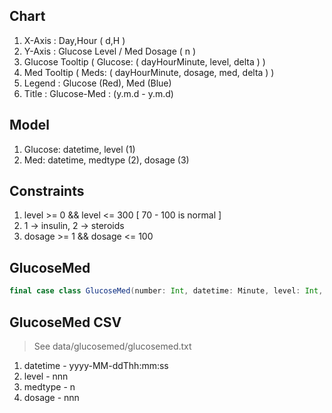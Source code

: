 Chart
-----
1. X-Axis : Day,Hour ( d,H )
2. Y-Axis : Glucose Level / Med Dosage ( n )
3. Glucose Tooltip ( Glucose: ( dayHourMinute, level, delta ) )
4. Med Tooltip ( Meds: ( dayHourMinute, dosage, med, delta ) )
5. Legend : Glucose (Red), Med (Blue)
6. Title : Glucose-Med : (y.m.d - y.m.d)

Model
-----
1. Glucose: datetime, level (1)
2. Med: datetime, medtype (2), dosage (3)

Constraints
-----------
1. level >= 0 && level <= 300 [ 70 - 100 is normal ]
2. 1 -> insulin, 2 -> steroids
3. dosage >= 1 && dosage <= 100

GlucoseMed
----------
```scala
final case class GlucoseMed(number: Int, datetime: Minute, level: Int, medtype: MedType.Value, dosage: Int)
```

GlucoseMed CSV
--------------
>See data/glucosemed/glucosemed.txt
1. datetime - yyyy-MM-ddThh:mm:ss
2. level - nnn
3. medtype - n
4. dosage - nnn